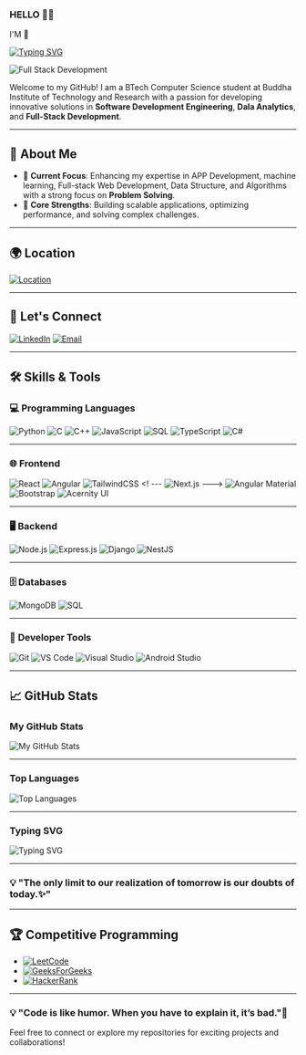 ### HELLO 🤍✨
I'M 👋

[![Typing SVG](https://readme-typing-svg.demolab.com?font=Fira+Code&pause=1000&width=435&lines=Rajnish+Kumar+Singh)](https://git.io/typing-svg)

![Full Stack Development](https://www.wingstechsolutions.com/wp-content/uploads/2022/03/full-stack-development.gif)


Welcome to my GitHub! I am a BTech Computer Science student at Buddha Institute of Technology and Research with a passion for developing innovative solutions in **Software Development Engineering**, **Dala Analytics**, and **Full-Stack Development**.

---

## 🚀 About Me
- 🔭 **Current Focus**: Enhancing my expertise in APP Development, machine learning, Full-stack Web Development, Data Structure, and Algorithms with a strong focus on **Problem Solving**.
- 🌟 **Core Strengths**: Building scalable applications, optimizing performance, and solving complex challenges.

---

## 🌍 Location
[![Location](https://img.shields.io/badge/Location-Uttar%20Pradesh,%20India-0077B5?style=for-the-badge&logo=googleearth&logoColor=white)]()

---

## 🤝 **Let's Connect**
[![LinkedIn](https://img.shields.io/badge/LinkedIn-0077B5?style=for-the-badge&logo=linkedin&logoColor=white)](https://www.linkedin.com/in/rajnish-singh-5b7a371a6/)
[![Email](https://img.shields.io/badge/Email-D14836?style=for-the-badge&logo=gmail&logoColor=white)](mailto:rajsinghdj4@gmail.com)

---

## 🛠️ **Skills & Tools**

### 💻 **Programming Languages**
![Python](https://img.shields.io/badge/Python-3776AB?style=for-the-badge&logo=python&logoColor=white)
![C](https://img.shields.io/badge/C-A8B9CC?style=for-the-badge&logo=c&logoColor=white)
![C++](https://img.shields.io/badge/C%2B%2B-00599C?style=for-the-badge&logo=cplusplus&logoColor=white)
![JavaScript](https://img.shields.io/badge/JavaScript-F7DF1E?style=for-the-badge&logo=javascript&logoColor=black)
![SQL](https://img.shields.io/badge/SQL-4479A1?style=for-the-badge&logo=sqlite&logoColor=white)
![TypeScript](https://img.shields.io/badge/TypeScript-3178C6?style=for-the-badge&logo=typescript&logoColor=white)
![C#](https://img.shields.io/badge/C%23-239120?style=for-the-badge&logo=c-sharp&logoColor=white)

---

### 🌐 **Frontend**
![React](https://img.shields.io/badge/React-61DAFB?style=for-the-badge&logo=react&logoColor=black)
![Angular](https://img.shields.io/badge/Angular-DD0031?style=for-the-badge&logo=angular&logoColor=white)
![TailwindCSS](https://img.shields.io/badge/TailwindCSS-06B6D4?style=for-the-badge&logo=tailwindcss&logoColor=white)
<! --- ![Next.js](https://img.shields.io/badge/Next.js-000000?style=for-the-badge&logo=next.js&logoColor=white)  --->
![Angular Material](https://img.shields.io/badge/Angular%20Material-1976D2?style=for-the-badge&logo=angular&logoColor=white)
![Bootstrap](https://img.shields.io/badge/Bootstrap-7952B3?style=for-the-badge&logo=bootstrap&logoColor=white)
![Acernity UI](https://img.shields.io/badge/Acernity%20UI-8E24AA?style=for-the-badge&logo=material-ui&logoColor=white)

---

### 🖥️ **Backend**
![Node.js](https://img.shields.io/badge/Node.js-339933?style=for-the-badge&logo=nodedotjs&logoColor=white)
![Express.js](https://img.shields.io/badge/Express.js-000000?style=for-the-badge&logo=express&logoColor=white)
![Django](https://img.shields.io/badge/Django-092E20?style=for-the-badge&logo=django&logoColor=white)
![NestJS](https://img.shields.io/badge/NestJS-E0234E?style=for-the-badge&logo=nestjs&logoColor=white)

---

### 🗄️ **Databases**
![MongoDB](https://img.shields.io/badge/MongoDB-47A248?style=for-the-badge&logo=mongodb&logoColor=white)
![SQL](https://img.shields.io/badge/SQL-4479A1?style=for-the-badge&logo=sqlite&logoColor=white)

---

### 🔧 **Developer Tools**
![Git](https://img.shields.io/badge/Git-F05032?style=for-the-badge&logo=git&logoColor=white)
![VS Code](https://img.shields.io/badge/VS_Code-007ACC?style=for-the-badge&logo=visualstudiocode&logoColor=white)
![Visual Studio](https://img.shields.io/badge/Visual-2C2255?style=for-the-badge&logo=eclipse&logoColor=white)
![Android Studio](https://img.shields.io/badge/Android_Studio-3DDC84?style=for-the-badge&logo=androidstudio&logoColor=white)

---
## 📈 **GitHub Stats**

### My GitHub Stats
![My GitHub Stats](https://github-readme-stats.vercel.app/api?username=Rajnish2000&show_icons=true&hide_title=true&count_private=true&hide=prs&theme=radical&line_height=24&include_all_commits=true)

---

### Top Languages
![Top Languages](https://github-readme-stats.vercel.app/api/top-langs/?username=Rajnish2000&layout=compact&theme=radical)

---

### Typing SVG
![Typing SVG](https://readme-typing-svg.demolab.com?font=Fira+Code&size=24&pause=1000&color=00C0FF&width=800&lines=Learning+is+the+key+to+innovation+and+growth;Exploring+new+technologies+every+day;❤️Always+striving+to+improve+myself!)

---

### 💡 "The only limit to our realization of tomorrow is our doubts of today.✨" 
---

## 🏆 **Competitive Programming**
- [![LeetCode](https://img.shields.io/badge/LeetCode-000000?style=for-the-badge&logo=leetCode&logoColor=yellow)](https://leetcode.com/u/rajnish21/)
- [![GeeksForGeeks](https://img.shields.io/badge/GeeksForGeeks-5B4638?style=for-the-badge&logo=codechef&logoColor=white)](https://www.geeksforgeeks.org/user/rajsinghdj4/?ref=header_profile)
- [![HackerRank](https://img.shields.io/badge/HackerRank-2EC866?style=for-the-badge&logo=hackerrank&logoColor=white)](https://www.hackerrank.com/profile/rajsinghdj4)

---

### 💡 "Code is like humor. When you have to explain it, it’s bad."💪

Feel free to connect or explore my repositories for exciting projects and collaborations!
